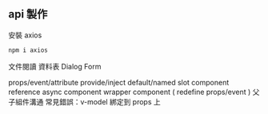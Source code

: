 ## api 製作
安裝 axios 
```bash
npm i axios
```

文件閱讀
資料表
Dialog
Form

props/event/attribute
provide/inject
default/named slot
component reference
async component
wrapper component ( redefine props/event )
父子組件溝通
常見錯誤：v-model 綁定到 props 上

